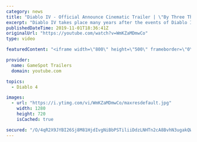 ```yaml
---
category: news
title: "Diablo IV - Official Announce Cinematic Trailer | \"By Three They Come\" | BlizzCon 2019"
excerpt: "Diablo IV takes place many years after the events of Diablo III, after millions have been slaughtered by the actions of the High Heavens and Burning Hells alike."
publishedDateTime: 2019-11-01T18:36:41Z
originalUrl: "https://youtube.com/watch?v=WmKZaMDmwCo"
type: video

featuredContent: "<iframe width=\"800\" height=\"500\" frameborder=\"0\" src=\"https://www.youtube.com/embed/WmKZaMDmwCo\" allow=\"accelerometer; autoplay; encrypted-media; gyroscope; picture-in-picture\" allowfullscreen></iframe>"

provider:
  name: GameSpot Trailers
  domain: youtube.com

topics:
  - Diablo 4

images:
  - url: "https://i.ytimg.com/vi/WmKZaMDmwCo/maxresdefault.jpg"
    width: 1280
    height: 720
    isCached: true

secured: "/O/4qR2X9JYBI26Sj8M81HjdIvgNiBbPSTiliiDdzLNHTn2cA8BvhN3ugakQW59QDYZSSy00kHnomxl+DDP2sXddAlQRe0mqhYTSP8DXD/ZgMmdMnX24ccvQpOzF99MeKjiA+nFlTaV4a5+2Vj+yS/yev9wL6IHmDPdTMV5VvtNlrOvCyCQ0Y/kc7q5aRqHWAw3GF3cOtd2XDemkyo9sumSABXTGSMJtOXUeBu6TrNYTYz6CBZca1jymC7WkdEvZLAAm3gWDAYgehcfVw4oD92cVCbtVhx7qihn2u4l9LxaiF0phJPlRkuqVcszWKDnWsMZgeVkKpbFFFZ6LM+doozvyQ9CLxogafjp7sE47CiyqpjSlyqQ6buGvxvnCwhfAi0azbnl2hF/yYpAbjvUNMiEH1avkWDe2UOXnNA4sucH84sBRIumwnV1/QZK8R45l;WwdlDqD7tJAN4/hxa8o0CQ=="
---
```


